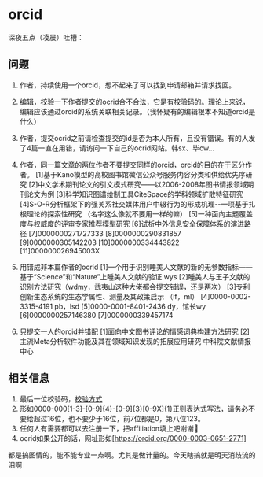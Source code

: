 # orcid
深夜五点（凌晨）吐槽：
## 问题
1. 作者，持续使用一个orcid，想不起来了可以找到申请邮箱并请求找回。
2. 编辑，校验一下作者提交的ocrid合不合法，它是有校验码的。理论上来说，编辑应该通过orcid的系统关联相关记录。（我怀疑有的编辑根本不知道orcid是什么）
3. 作者，提交ocrid之前请检查提交的id是否为本人所有，且没有错误。有的人发了4篇一直在用错，请访问一下自己的ocrid网站。韩sx、毕cw...
4. 作者，同一篇文章的两位作者不要提交同样的orcid，orcid的目的在于区分作者。
[1]基于Kano模型的高校图书馆微信公众号服务内容分类和供给优先序研究
[2]中文学术期刊论文的引文模式研究——以2006-2008年图书情报领域期刊论文为例
[3]科学知识图谱绘制工具CiteSpace的学科领域扩散特征研究  
[4]S-O-R分析框架下的强关系社交媒体用户中辍行为的形成机理--一项基于扎根理论的探索性研究 （名字这么像就不要用一样的嘛）
[5]一种面向主题覆盖度与权威度的评审专家推荐模型研究 
[6]试析中外信息安全保障体系的演进路径 
[7]0000000271727333
[8]0000000290831857
[9]0000000305142203
[10]0000000334443822
[11]000000026945003X

5. 用错成非本篇作者的ocrid
[1]一个用于识别睡美人文献的新的无参数指标——基于“Science”和“Nature”上睡美人文献的验证 wys
[2]睡美人与王子文献的识别方法研究（wdmy，武夷山这种大佬都会提交错误，还是两次）
[3]专利创新生态系统的生态学属性、测量及其政策启示 （lf，ml）
[4]0000-0002-3315-4191 pb，lsd
[5]0000-0001-8401-2436 dy，馆长wy
[6]0000000257146380
[7]0000000339457174

6. 只提交一人的orcid并错配
[1]面向中文图书评论的情感词典构建方法研究
[2]主流Meta分析软件功能及其在领域知识发现的拓展应用研究 中科院文献情报中心



## 相关信息
1. 最后一位校验码，[校验方式](https://support.orcid.org/hc/en-us/articles/360006897674-Structure-of-the-ORCID-Identifier)
2. 形如0000-000[1-3]-[0-9]{4}-[0-9]{3}[0-9X]{1}正则表达式写法，请务必不要给超过16位，也不要少于16位，前7位都是0，第八位123。
3. 任何人有需要都可以去注册一下，把affiliation填上吧谢谢🙏
4. ocrid如果公开的话，网址形如[https://orcid.org/0000-0003-0651-2771]



都是搞图情的，能不能专业一点啊。尤其是做计量的。今天瞎搞就是明天消歧流的泪啊
